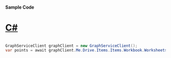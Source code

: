 #### Sample Code
# [C#](#tab/Csharp)

```C#

GraphServiceClient graphClient = new GraphServiceClient();
var points = await graphClient.Me.Drive.Items.Items.Workbook.Worksheets.Worksheets.Charts.Charts.Series.Series.Points.Points.Request().GetAsync();

```